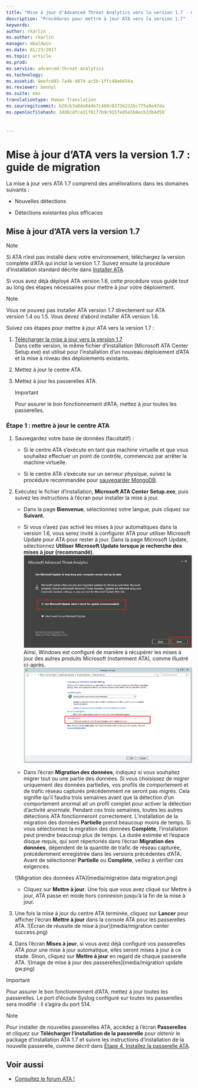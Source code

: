 ```yaml
---
title: "Mise à jour d’Advanced Threat Analytics vers la version 1.7 - Guide de migration | Microsoft Docs"
description: "Procédures pour mettre à jour ATA vers la version 1.7"
keywords: 
author: rkarlin
ms.author: rkarlin
manager: mbaldwin
ms.date: 01/23/2017
ms.topic: article
ms.prod: 
ms.service: advanced-threat-analytics
ms.technology: 
ms.assetid: 8eefcd45-7a4b-4074-ac5b-1ffc48e6654a
ms.reviewer: bennyl
ms.suite: ems
translationtype: Human Translation
ms.sourcegitcommit: b28cb3a0da844b7c460c03726222bc775a9e47da
ms.openlocfilehash: 3dd8cdfca31f8177b9c915fe85e5b8ecb33b4d58


---
```


# <a name="ata-update-to-17-migration-guide"></a>Mise à jour d’ATA vers la version 1.7 : guide de migration
La mise à jour vers ATA 1.7 comprend des améliorations dans les domaines suivants :

-   Nouvelles détections

-   Détections existantes plus efficaces
  

## <a name="updating-ata-to-version-17"></a>Mise à jour d’ATA vers la version 1.7

> [!NOTE] 
> Si ATA n’est pas installé dans votre environnement, téléchargez la version complète d’ATA qui inclut la version 1.7. Suivez ensuite la procédure d’installation standard décrite dans [Installer ATA](/advanced-threat-analytics/deploy-use/install-ata).

Si vous avez déjà déployé ATA version 1.6, cette procédure vous guide tout au long des étapes nécessaires pour mettre à jour votre déploiement.

> [!NOTE] 
> Vous ne pouvez pas installer ATA version 1.7 directement sur ATA version 1.4 ou 1.5. Vous devez d’abord installer ATA version 1.6. 

Suivez ces étapes pour mettre à jour ATA vers la version 1.7 :

1.  [Télécharger la mise à jour vers la version 1.7](http://www.microsoft.com/evalcenter/evaluate-microsoft-advanced-threat-analytics)<br>
Dans cette version, le même fichier d’installation (Microsoft ATA Center Setup.exe) est utilisé pour l’installation d’un nouveau déploiement d’ATA et la mise à niveau des déploiements existants.

2.  Mettez à jour le centre ATA.

4.  Mettez à jour les passerelles ATA.

    > [!IMPORTANT]
    > Pour assurer le bon fonctionnement d’ATA, mettez à jour toutes les passerelles.

### <a name="step-1-update-the-ata-center"></a>Étape 1 : mettre à jour le centre ATA

1.  Sauvegardez votre base de données (facultatif) :

    -   Si le centre ATA s’exécute en tant que machine virtuelle et que vous souhaitez effectuer un point de contrôle, commencez par arrêter la machine virtuelle.

    -   Si le centre ATA s’exécute sur un serveur physique, suivez la procédure recommandée pour [sauvegarder MongoDB](https://docs.mongodb.org/manual/core/backups/).

2.  Exécutez le fichier d’installation, **Microsoft ATA Center Setup.exe**, puis suivez les instructions à l’écran pour installer la mise à jour.

    -  Dans la page **Bienvenue**, sélectionnez votre langue, puis cliquez sur **Suivant**.

    -  Si vous n’avez pas activé les mises à jour automatiques dans la version 1.6, vous serez invité à configurer ATA pour utiliser Microsoft Update pour ATA pour rester à jour.  Dans la page Microsoft Update, sélectionnez **Utiliser Microsoft Update lorsque je recherche des mises à jour (recommandé)**.
    ![Image montrant comment maintenir ATA à jour](media/ata_ms_update.png) Ainsi, Windows est configuré de manière à récupérer les mises à jour des autres produits Microsoft (notamment ATA), comme illustré ci-après. 
     ![Image de mise à jour automatique de Windows](media/ata_installupdatesautomatically.png)

    -  Dans l’écran **Migration des données**, indiquez si vous souhaitez migrer tout ou une partie des données. Si vous choisissez de migrer uniquement des données partielles, vos profils de comportement et de trafic réseau capturés précédemment ne seront pas migrés. Cela signifie qu’il faudra trois semaines avant que la détection d’un comportement anormal ait un profil complet pour activer la détection d’activité anormale. Pendant ces trois semaines, toutes les autres détections ATA fonctionneront correctement. L’installation de la migration des données **Partielle** prend beaucoup moins de temps. Si vous sélectionnez la migration des données **Complète**, l’installation peut prendre beaucoup plus de temps. La durée estimée et l’espace disque requis, qui sont répertoriés dans l’écran **Migration des données**, dépendent de la quantité de trafic de réseau capturée, précédemment enregistrée dans les versions précédentes d’ATA. Avant de sélectionner **Partielle** ou **Complète**, veillez à vérifier ces exigences.  
    
    ![Migration des données ATA](media/migration data migration.png)

    -  Cliquez sur **Mettre à jour**. Une fois que vous avez cliqué sur Mettre à jour, ATA passe en mode hors connexion jusqu’à la fin de la mise à jour.

4.  Une fois la mise à jour du centre ATA terminée, cliquez sur **Lancer** pour afficher l’écran **Mettre à jour** dans la console ATA pour les passerelles ATA.
    ![Écran de réussite de mise à jour](media/migration center success.png)

5.  Dans l’écran **Mises à jour**, si vous avez déjà configuré vos passerelles ATA pour une mise à jour automatique, elles seront mises à jour à ce stade. Sinon, cliquez sur **Mettre à jour** en regard de chaque passerelle ATA.
  ![Image de mise à jour des passerelles](media/migration update gw.png)

  
> [!IMPORTANT] 
> Pour assurer le bon fonctionnement d’ATA, mettez à jour toutes les passerelles.
> Le port d’écoute Syslog configuré sur toutes les passerelles sera modifié : il s’agira du port 514.
 
> [!NOTE] 
> Pour installer de nouvelles passerelles ATA, accédez à l’écran **Passerelles** et cliquez sur **Télécharger l’installation de la passerelle** pour obtenir le package d’installation ATA 1.7 et suivre les instructions d’installation de la nouvelle passerelle, comme décrit dans [Étape 4. Installez la passerelle ATA](/advanced-threat-analytics/deploy-use/install-ata-step4).



## <a name="see-also"></a>Voir aussi

- [Consultez le forum ATA !](https://social.technet.microsoft.com/Forums/security/home?forum=mata)



<!--HONumber=Feb17_HO1-->



